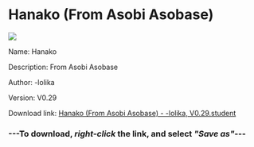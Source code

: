 # Hanako (From Asobi Asobase)

<img src = "https://raw.githubusercontent.com/Arbiter1223/Daigaku-Gurashi-Custom-Students/master/Students/Files/Hanako%20(From%20Asobi%20Asobase).png">

Name: Hanako

Description: From Asobi Asobase

Author: -lolika

Version: V0.29

Download link: <a href="https://raw.githubusercontent.com/Arbiter1223/Daigaku-Gurashi-Custom-Students/master/Students/Files/Hanako%20(From%20Asobi%20Asobase)%20-%20-lolika%2C%20V0.29.student">Hanako (From Asobi Asobase) - -lolika, V0.29.student</a>

### ---**To download, _right-click_ the link, and select _"Save as"_**---

